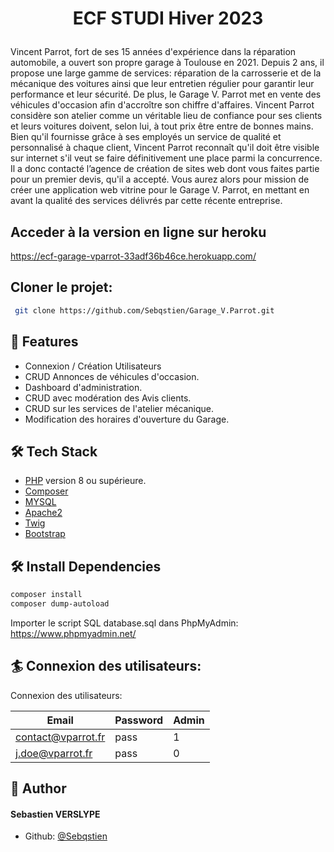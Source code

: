 # <p align="center">ECF STUDI Hiver 2023</p>
  
Vincent Parrot, fort de ses 15 années d'expérience dans la réparation automobile, a ouvert
son propre garage à Toulouse en 2021.
Depuis 2 ans, il propose une large gamme de services: réparation de la carrosserie et de la
mécanique des voitures ainsi que leur entretien régulier pour garantir leur performance et
leur sécurité. De plus, le Garage V. Parrot met en vente des véhicules d'occasion afin
d'accroître son chiffre d'affaires.
Vincent Parrot considère son atelier comme un véritable lieu de confiance pour ses clients et
leurs voitures doivent, selon lui, à tout prix être entre de bonnes mains.
Bien qu'il fournisse grâce à ses employés un service de qualité et personnalisé à chaque
client, Vincent Parrot reconnaît qu'il doit être visible sur internet s'il veut se faire
définitivement une place parmi la concurrence. Il a donc contacté l’agence de création de
sites web dont vous faites partie pour un premier devis, qu'il a accepté.
Vous aurez alors pour mission de créer une application web vitrine pour le Garage V. Parrot,
en mettant en avant la qualité des services délivrés par cette récente entreprise.




## Acceder à la version en ligne sur heroku
 
        
https://ecf-garage-vparrot-33adf36b46ce.herokuapp.com/
        
     
## Cloner le projet:

```bash
 git clone https://github.com/Sebqstien/Garage_V.Parrot.git

```



## 🧐 Features    
- Connexion / Création Utilisateurs
- CRUD Annonces de véhicules d'occasion.
- Dashboard d'administration.
- CRUD avec modération des Avis clients.
- CRUD sur les services de l'atelier mécanique.
- Modification des horaires d'ouverture du Garage.


## 🛠️ Tech Stack
- [PHP](https://www.php.net/) version 8 ou supérieure.
- [Composer](https://getcomposer.org/)
- [MYSQL](https://www.mysql.com/)
- [Apache2](https://httpd.apache.org/)
- [Twig](https://twig.symfony.com/)
- [Bootstrap](https://getbootstrap.com/)




## 🛠️ Install Dependencies    
```bash
composer install
composer dump-autoload
```

Importer le script SQL database.sql dans PhpMyAdmin:
https://www.phpmyadmin.net/



## 🏄 Connexion des utilisateurs:
Connexion des utilisateurs:

| Email| Password | Admin
| -------- | -------- | -------- |
| contact@vparrot.fr    | pass   | 1    |
| j.doe@vparrot.fr    | pass   | 0   |
        


## 🙇 Author
#### Sebastien VERSLYPE

- Github: [@Sebqstien](https://github.com/Sebqstien)

